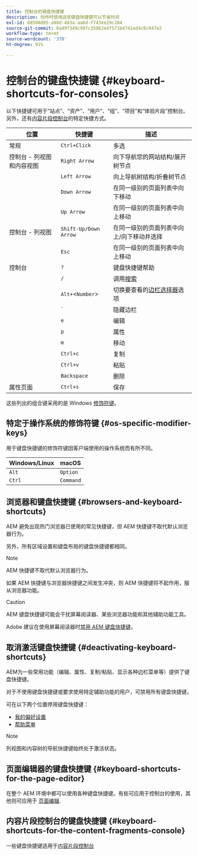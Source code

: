 ```yaml
---
title: 控制台的键盘快捷键
description: 创作时使用这些键盘快捷键可以节省时间
exl-id: 68508d05-a98d-483a-aa6d-f743ee29c284
source-git-commit: 0ad9f349c997c35862e4f571b4741ed4c0c947e2
workflow-type: tm+mt
source-wordcount: '378'
ht-degree: 91%

---
```


# 控制台的键盘快捷键 {#keyboard-shortcuts-for-consoles}

以下快捷键可用于“站点”、“资产”、“用户”、“组”、“项目”和“体验片段”控制台。另外，还有[内容片段控制台](#keyboard-shortcuts-for-the-content-fragments-console)的特定快捷方式。

| 位置 | 快捷键 | 描述 |
|---|---|---|
| 常规 | `Ctrl+Click` | 多选 |
| 控制台 - 列视图和内容视图 | `Right Arrow` | 向下导航您的网站结构/展开树节点 |
|  | `Left Arrow` | 向上导航树结构/折叠树节点 |
|  | `Down Arrow` | 在同一级别的页面列表中向下移动 |
|  | `Up Arrow` | 在同一级别的页面列表中向上移动 |
| 控制台 - 列视图 | `Shift-Up/Down Arrow` | 在同一级别的页面列表中向上/向下移动并选择 |
|  | `Esc` | 在同一级别的页面列表中向上移动 |
| 控制台 | `?` | 键盘快捷键帮助 |
|  | `/` | 调用[搜索](/help/sites-cloud/authoring/getting-started/search.md) |
|  | `Alt+`&lt;`Number`> | 切换要查看的[边栏选择器](/help/sites-cloud/authoring/getting-started/basic-handling.md#rail-selector)选项 |
|  | ``` ` ``` | 隐藏边栏 |
|  | `e` | 编辑 |
|  | `p` | 属性 |
|  | `m` | 移动 |
|  | `Ctrl+c` | 复制 |
|  | `Ctrl+v` | 粘贴 |
|  | `Backspace` | 删除 |
| 属性页面 | `Ctrl+s` | 保存 |

这些列出的组合键采用的是 Windows [修饰符键](#os-specific-modifier-keys)。

## 特定于操作系统的修饰符键 {#os-specific-modifier-keys}

用于键盘快捷键的修饰符键因客户端使用的操作系统而有所不同。

| Windows/Linux | macOS |
|---|---|
| `Alt` | `Option` |
| `Ctrl` | `Command` |

## 浏览器和键盘快捷键 {#browsers-and-keyboard-shortcuts}

AEM 避免出现热门浏览器已使用的常见快捷键，但 AEM 快捷键不取代默认浏览器行为。

另外，所有区域设置和键盘布局的键盘快捷键都相同。

>[!NOTE]
>
>AEM 快捷键不取代默认浏览器行为。
>
>如果 AEM 快捷键与浏览器快捷键之间发生冲突，则 AEM 快捷键将不起作用，服从浏览器功能。

>[!CAUTION]
>
>AEM 键盘快捷键可能会干扰屏幕阅读器、某些浏览器功能和其他辅助功能工具。
>
>Adobe 建议在使用屏幕阅读器时[禁用 AEM 键盘快捷键](#deactivating-keyboard-shortcuts)。

## 取消激活键盘快捷键 {#deactivating-keyboard-shortcuts}

AEM为一些常用功能（编辑、属性、复制/粘贴、显示各种边栏菜单等）提供了键盘快捷键。

对于不使用键盘快捷键或要求使用特定辅助功能的用户，可禁用所有键盘快捷键。

可在以下两个位置停用键盘快捷键：

* [我的偏好设置](/help/sites-cloud/authoring/getting-started/account-environment.md#my-preferences)
* [帮助菜单](/help/sites-cloud/authoring/getting-started/basic-handling.md#accessing-help)

>[!NOTE]
>
>列视图和内容树的导航快捷键始终处于激活状态。

## 页面编辑器的键盘快捷键 {#keyboard-shortcuts-for-the-page-editor}

在整个 AEM 环境中都可以使用各种键盘快捷键。有些可应用于控制台的使用，其他则可应用于 [页面编辑](/help/sites-cloud/authoring/fundamentals/keyboard-shortcuts.md).

## 内容片段控制台的键盘快捷键 {#keyboard-shortcuts-for-the-content-fragments-console}

一些键盘快捷键适用于[内容片段控制台](/help/sites-cloud/administering/content-fragments/keyboard-shortcuts.md)